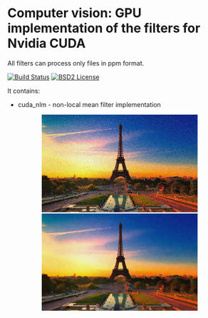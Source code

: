 Computer vision: GPU implementation of the filters for Nvidia CUDA
====================================================
All filters can process only files in ppm format.

[![Build Status](https://travis-ci.org/Dtananaev/cuda_filters.svg?branch=master)](https://travis-ci.org/Dtananaev/cuda_filters)
[![BSD2 License](http://img.shields.io/badge/license-BSD2-brightgreen.svg)](https://github.com/Dtananaev/cuda_filters/blob/master/LICENSE.md) 
     

It contains:

* cuda_nlm - non-local mean filter implementation
<p align="center">
  <img src="https://github.com/Dtananaev/cuda_filters/blob/master/pictures/tower_gaussn.jpg" width="350"/>
  <img src="https://github.com/Dtananaev/cuda_filters/blob/master/pictures/tower_gaussn_cunlm.jpg" width="350"/>
</p>
 
